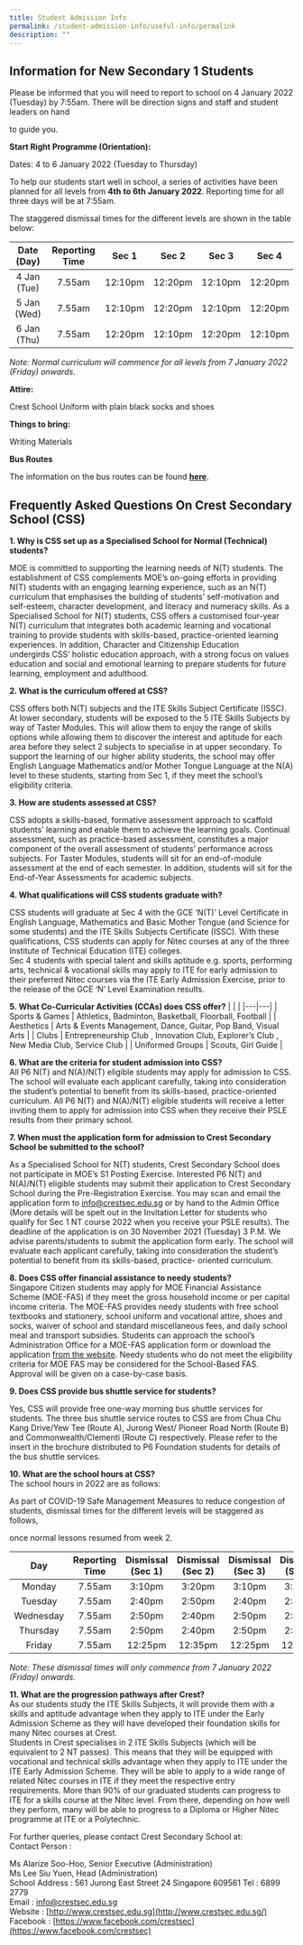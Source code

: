 ```yaml
---
title: Student Admission Info
permalink: /student-admission-info/useful-info/permalink
description: ""
---
```

Information for New Secondary 1 Students
----------------------------------------

Please be informed that you will need to report to school on 4 January 2022 (Tuesday) by 7:55am. There will be direction signs and staff and student leaders on hand 

to guide you.

**Start Right Programme (Orientation):**

Dates: 4 to 6 January 2022 (Tuesday to Thursday)

To help our students start well in school, a series of activities have been planned for all levels from **4th** **to 6th** **January 2022**. Reporting time for all three days will be at 7:55am. 

 
The staggered dismissal times for the different levels are shown in the table below:

| Date (Day) | Reporting Time | Sec 1 | Sec 2 | Sec 3 | Sec 4 |
|:---:|:---:|:---:|:---:|:---:|:---:|
| 4 Jan (Tue) | 7.55am | 12:10pm | 12:20pm | 12:10pm | 12:20pm |
| 5 Jan (Wed) | 7.55am | 12:10pm | 12:20pm | 12:10pm | 12:20pm |
| 6 Jan (Thu) | 7.55am | 12:20pm | 12:10pm | 12:20pm | 12:10pm |

_Note: Normal curriculum will commence for all levels from 7 January 2022 (Friday) onwards._

**Attire:**

Crest School Uniform with plain black socks and shoes

**Things to bring:**

Writing Materials

**Bus Routes**

The information on the bus routes can be found [**here**](https://moe-crestsec-staging.netlify.app/shuttle-bus-service/useful-info/permalink).

Frequently Asked Questions On Crest Secondary School (CSS)
-------------------------------------

**1\. Why is CSS set up as a Specialised School for Normal (Technical) students?** 

MOE is committed to supporting the learning needs of N(T) students. The establishment of CSS complements MOE’s on-going efforts in providing N(T) students with an engaging learning experience, such as an N(T) curriculum that emphasises the building of students’ self-motivation and self-esteem, character development, and literacy and numeracy skills. As a Specialised School for N(T) students, CSS offers a customised four-year N(T) curriculum that integrates both academic learning and vocational training to provide students with skills-based, practice-oriented learning experiences. In addition, Character and Citizenship Education undergirds CSS’ holistic education approach, with a strong focus on values education and social and emotional learning to prepare students for future learning, employment and adulthood.  
  
**2\. What is the curriculum offered at CSS?**

CSS offers both N(T) subjects and the ITE Skills Subject Certificate (ISSC). At lower secondary, students will be exposed to the 5 ITE Skills Subjects by way of Taster Modules. This will allow them to enjoy the range of skills options while allowing them to discover the interest and aptitude for each area before they select 2 subjects to specialise in at upper secondary. To support the learning of our higher ability students, the school may offer English Language Mathematics and/or Mother Tongue Language at the N(A) level to these students, starting from Sec 1, if they meet the school’s eligibility criteria.  
  
**3\. How are students assessed at CSS?**  

CSS adopts a skills-based, formative assessment approach to scaffold students’ learning and enable them to achieve the learning goals. Continual assessment, such as practice-based assessment, constitutes a major component of the overall assessment of students’ performance across subjects. For Taster Modules, students will sit for an end-of-module assessment at the end of each semester. In addition, students will sit for the End-of-Year Assessments for academic subjects.

  
**4\. What qualifications will CSS students graduate with?**

CSS students will graduate at Sec 4 with the GCE ‘N(T)’ Level Certificate in English Language, Mathematics and Basic Mother Tongue (and Science for some students) and the ITE Skills Subjects Certificate (ISSC). With these qualifications, CSS students can apply for Nitec courses at any of the three Institute of Technical Education (ITE) colleges.  
Sec 4 students with special talent and skills aptitude e.g. sports, performing arts, technical & vocational skills may apply to ITE for early admission to their preferred Nitec courses via the ITE Early Admission Exercise, prior to the release of the GCE ‘N’ Level Examination results.  
  

**5\. What Co-Curricular Activities (CCAs) does CSS offer?**
|  |  |
|---|---|
| Sports & Games | Athletics, Badminton, Basketball, Floorball, Football |
| Aesthetics | Arts & Events Management, Dance, Guitar, Pop Band, Visual Arts |
| Clubs | Entrepreneurship Club , Innovation Club, Explorer’s Club , New Media Club, Service Club |
| Uniformed Groups | Scouts, Girl Guide |

**6\. What are the criteria for student admission into CSS?**  
All P6 N(T) and N(A)/N(T) eligible students may apply for admission to CSS. The school will evaluate each applicant carefully, taking into consideration the student’s potential to benefit from its skills-based, practice-oriented curriculum. All P6 N(T) and N(A)/N(T) eligible students will receive a letter inviting them to apply for admission into CSS when they receive their PSLE results from their primary school.

  
**7\. When must the application form for admission to Crest Secondary School be submitted to the school?**   

As a Specialised School for N(T) students, Crest Secondary School does not participate in MOE’s S1 Posting Exercise. Interested P6 N(T) and N(A)/N(T) eligible students may submit their application to Crest Secondary School during the Pre-Registration Exercise. You may scan and email the application form to info@crestsec.edu.sg or by hand to the Admin Office (More details will be spelt out in the Invitation Letter for students who qualify for Sec 1 NT course 2022 when you receive your PSLE results). The deadline of the application is on 30 November 2021 (Tuesday) 3 P.M. We advise parents/students to submit the application form early. The school will evaluate each applicant carefully, taking into consideration the student’s potential to benefit from its skills-based, practice- oriented curriculum.  
  

**8\. Does CSS offer financial assistance to needy students?**   
Singapore Citizen students may apply for MOE Financial Assistance Scheme (MOE-FAS) if they meet the gross household income or per capital income criteria. The MOE-FAS provides needy students with free school textbooks and stationery, school uniform and vocational attire, shoes and socks, waiver of school and standard miscellaneous fees, and daily school meal and transport subsidies. Students can approach the school’s Administration Office for a MOE-FAS application form or download the application [from the website](/files/MOE%20FAS%20Application%20Form%20for%20Specialised%20Schools.pdf). Needy students who do not meet the eligibility criteria for MOE FAS may be considered for the School-Based FAS. Approval will be given on a case-by-case basis.

  
**9\. Does CSS provide bus shuttle service for students?**

Yes, CSS will provide free one-way morning bus shuttle services for students. The three bus shuttle service routes to CSS are from Chua Chu Kang Drive/Yew Tee (Route A), Jurong West/ Pioneer Road North (Route B) and Commonwealth/Clementi (Route C) respectively. Please refer to the insert in the brochure distributed to P6 Foundation students for details of the bus shuttle services.  
  
**10\. What are the school hours at CSS?**  
The school hours in 2022 are as follows:  

As part of COVID-19 Safe Management Measures to reduce congestion of students, dismissal times for the different levels will be staggered as follows, 

once normal lessons resumed from week 2.

| Day | Reporting<br>Time | Dismissal (Sec 1) | Dismissal (Sec 2) | Dismissal (Sec 3) | Dismissal (Sec 4) |
|:---:|:---:|:---:|:---:|:---:|:---:|
| Monday | 7.55am | 3:10pm | 3:20pm | 3:10pm | 3:20pm |
| Tuesday | 7.55am | 2:40pm | 2:50pm | 2:40pm | 2:50pm |
| Wednesday | 7.55am | 2:50pm | 2:40pm | 2:50pm | 2:40pm |
| Thursday | 7.55am | 2:50pm | 2:40pm | 2:50pm | 2:40pm |
| Friday | 7.55am | 12:25pm | 12:35pm | 12:25pm | 12:35pm |

_Note: These dismissal times will only commence from 7 January 2022 (Friday) onwards._

**11\. What are the progression pathways after Crest?**  
As our students study the ITE Skills Subjects, it will provide them with a skills and aptitude advantage when they apply to ITE under the Early Admission Scheme as they will have developed their foundation skills for many Nitec courses at Crest.  
Students in Crest specialises in 2 ITE Skills Subjects (which will be equivalent to 2 NT passes). This means that they will be equipped with vocational and technical skills advantage when they apply to ITE under the ITE Early Admission Scheme. They will be able to apply to a wide range of related Nitec courses in ITE if they meet the respective entry requirements. More than 90% of our graduated students can progress to ITE for a skills course at the Nitec level. From there, depending on how well they perform, many will be able to progress to a Diploma or Higher Nitec programme at ITE or a Polytechnic.  
  

  

For further queries, please contact Crest Secondary School at:  
Contact Person : 

Ms Alarize Soo-Hoo, Senior Executive (Administration)  
Ms Lee Siu Yuen, Head (Administration)  
School Address : 561 Jurong East Street 24 Singapore 609561 Tel : 6899 2779  
Email : [info@crestsec.edu.sg](mailto:info@crestsec.edu.sg)  
Website : [http://www.crestsec.edu.sg](http://www.crestsec.edu.sg/)  
Facebook : [https://www.facebook.com/crestsec](https://www.facebook.com/crestsec)